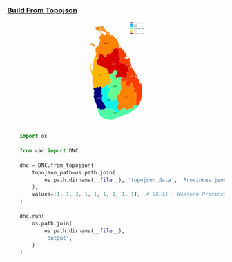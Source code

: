 ### [Build From Topojson](examples/build_from_topojson)

<p align="center">

  <a href="https://github.com/nuuuwan/continuous_area_cartograms/tree/main/examples/build_from_topojson">
    <img src="https://raw.githubusercontent.com/nuuuwan/continuous_area_cartograms/main/examples/build_from_topojson/output/animated.gif" height="240px" />
  </a>

</p>

```python
    import os

    from cac import DNC

    dnc = DNC.from_topojson(
        topojson_path=os.path.join(
            os.path.dirname(__file__), 'topojson_data', 'Provinces.json'
        ),
        values=[1, 1, 3, 1, 1, 1, 1, 1, 1],  # LK-11 - Western Province
    )

    dnc.run(
        os.path.join(
            os.path.dirname(__file__),
            'output',
        )
    )

```
